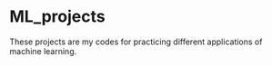# ML_projects
These projects are my codes for practicing different applications of machine learning.
